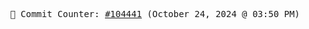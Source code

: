 <p align="center">
    <samp>
        📮 Commit Counter: <a href="https://github.com/Javascript-void0/Javascript-void0/commits/main">#104441</a> (October 24, 2024 @ 03:50 PM)
    </samp>
</p>